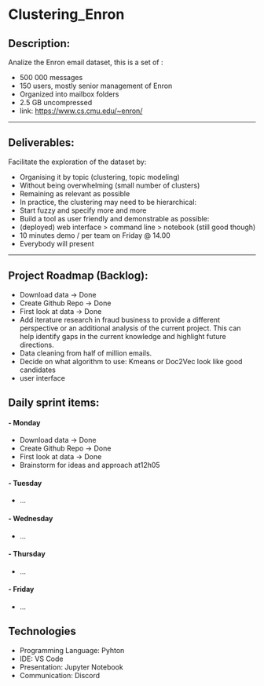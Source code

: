 # Clustering_Enron

## Description:

Analize the Enron email dataset, this is a set of :
- 500 000 messages
- 150 users, mostly senior management of Enron
- Organized into mailbox folders
- 2.5 GB uncompressed
- link: https://www.cs.cmu.edu/~enron/
---
## Deliverables:

 Facilitate the exploration of the dataset by:
-  Organising it by topic (clustering, topic modeling)
- Without being overwhelming (small number of clusters)
- Remaining as relevant as possible
- In practice, the clustering may need to be hierarchical:
- Start fuzzy and specify more and more
- Build a tool as user friendly and demonstrable as possible:
- (deployed) web interface > command line > notebook (still good though)
- 10 minutes demo / per team on Friday @ 14.00
- Everybody will present
---

## Project Roadmap (Backlog):
- Download data -> Done
- Create Github Repo -> Done
- First look at data -> Done
- Add iterature research in fraud business to provide a different perspective or an additional analysis of the current project. This can help identify gaps in the current knowledge and highlight future directions. 
- Data cleaning from half of million emails. 
- Decide on what algorithm to use: Kmeans or Doc2Vec look like good candidates
- user interface

## Daily sprint items:

#### - Monday
- Download data -> Done
- Create Github Repo -> Done
- First look at data -> Done
- Brainstorm for ideas and approach at12h05

#### - Tuesday
- ...
#### - Wednesday
- ...
#### - Thursday
- ...
#### - Friday
- ...


## Technologies

- Programming Language: Pyhton
- IDE: VS Code
- Presentation: Jupyter Notebook
- Communication: Discord
